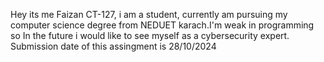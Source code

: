 Hey its me Faizan CT-127, i am a student, currently am pursuing my computer science degree from NEDUET karach.I'm weak in programming so In the future i would like to see myself as a cybersecurity expert.
Submission date of this assingment is 28/10/2024
